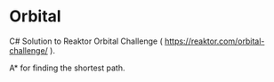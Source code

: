 # Orbital
C# Solution to Reaktor Orbital Challenge ( https://reaktor.com/orbital-challenge/ ).

A* for finding the shortest path.
